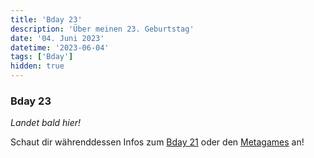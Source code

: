 ```yaml
---
title: 'Bday 23'
description: 'Über meinen 23. Geburtstag'
date: '04. Juni 2023'
datetime: '2023-06-04'
tags: ['Bday']
hidden: true
---
```


### Bday 23

_Landet bald hier!_

Schaut dir währenddessen Infos zum [Bday 21](bday21) oder den [Metagames](t/Meta) an!
